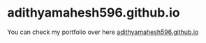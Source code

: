 # adithyamahesh596.github.io
You can check my portfolio over here <a href="https://adithyamahesh.github.io">adithyamahesh596.github.io</a>
